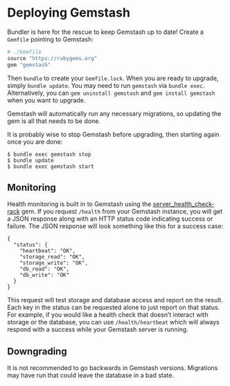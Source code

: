 <!-- Automatically generated by Pandoc -->


# Deploying Gemstash

Bundler is here for the rescue to keep Gemstash up to date! Create a
`Gemfile` pointing to Gemstash:

``` ruby
# ./Gemfile
source "https://rubygems.org"
gem "gemstash"
```

Then `bundle` to create your `Gemfile.lock`. When you are ready to
upgrade, simply `bundle update`. You may need to run `gemstash` via
`bundle exec`. Alternatively, you can `gem uninstall gemstash` and
`gem install gemstash` when you want to upgrade.

Gemstash will automatically run any necessary migrations, so updating
the gem is all that needs to be done.

It is probably wise to stop Gemstash before upgrading, then starting
again once you are done:

    $ bundle exec gemstash stop
    $ bundle update
    $ bundle exec gemstash start

## Monitoring

Health monitoring is built in to Gemstash using the
[server_health_check-rack](https://github.com/on-site/server_health_check-rack)
gem. If you request `/health` from your Gemstash instance, you will get
a JSON response along with an HTTP status code indicating success or
failure. The JSON response will look something like this for a success
case:

    {
      "status": {
        "heartbeat": "OK",
        "storage_read": "OK",
        "storage_write": "OK",
        "db_read": "OK",
        "db_write": "OK"
      }
    }

This request will test storage and database access and report on the
result. Each key in the status can be requested alone to just report on
that status. For example, if you would like a health check that doesn’t
interact with storage or the database, you can use `/health/heartbeat`
which will always respond with a success while your Gemstash server is
running.

## Downgrading

It is not recommended to go backwards in Gemstash versions. Migrations
may have run that could leave the database in a bad state.
